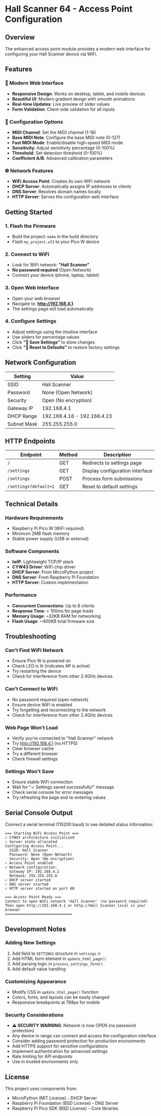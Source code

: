 # Hall Scanner 64 - Access Point Configuration

## Overview
The enhanced access point module provides a modern web interface for configuring your Hall Scanner device via WiFi.

## Features

### 🎨 Modern Web Interface
- **Responsive Design**: Works on desktop, tablet, and mobile devices
- **Beautiful UI**: Modern gradient design with smooth animations
- **Real-time Updates**: Live preview of slider values
- **Form Validation**: Client-side validation for all inputs

### 🔧 Configuration Options
- **MIDI Channel**: Set the MIDI channel (1-16)
- **Base MIDI Note**: Configure the base MIDI note (0-127)
- **Fast MIDI Mode**: Enable/disable high-speed MIDI mode
- **Sensitivity**: Adjust sensitivity percentage (0-100%)
- **Threshold**: Set detection threshold (0-100%)
- **Coefficient A/B**: Advanced calibration parameters

### 🌐 Network Features
- **WiFi Access Point**: Creates its own WiFi network
- **DHCP Server**: Automatically assigns IP addresses to clients
- **DNS Server**: Resolves domain names locally
- **HTTP Server**: Serves the configuration web interface

## Getting Started

### 1. Flash the Firmware
- Build the project: `make` in the build directory
- Flash `my_project.uf2` to your Pico W device

### 2. Connect to WiFi
- Look for WiFi network: **"Hall Scanner"**
- **No password required** (Open Network)
- Connect your device (phone, laptop, tablet)

### 3. Open Web Interface
- Open your web browser
- Navigate to: **http://192.168.4.1**
- The settings page will load automatically

### 4. Configure Settings
- Adjust settings using the intuitive interface
- Use sliders for percentage values
- Click **"💾 Save Settings"** to store changes
- Click **"🔄 Reset to Defaults"** to restore factory settings

## Network Configuration

| Setting | Value |
|---------|--------|
| SSID | Hall Scanner |
| Password | None (Open Network) |
| Security | Open (No encryption) |
| Gateway IP | 192.168.4.1 |
| DHCP Range | 192.168.4.16 - 192.168.4.23 |
| Subnet Mask | 255.255.255.0 |

## HTTP Endpoints

| Endpoint | Method | Description |
|----------|--------|-------------|
| `/` | GET | Redirects to settings page |
| `/settings` | GET | Display configuration interface |
| `/settings` | POST | Process form submissions |
| `/settings?default=1` | GET | Reset to default settings |

## Technical Details

### Hardware Requirements
- Raspberry Pi Pico W (WiFi required)
- Minimum 2MB flash memory
- Stable power supply (USB or external)

### Software Components
- **lwIP**: Lightweight TCP/IP stack
- **CYW43 Driver**: WiFi chip driver
- **DHCP Server**: From MicroPython project
- **DNS Server**: From Raspberry Pi Foundation
- **HTTP Server**: Custom implementation

### Performance
- **Concurrent Connections**: Up to 8 clients
- **Response Time**: < 100ms for page loads
- **Memory Usage**: ~32KB RAM for networking
- **Flash Usage**: ~400KB total firmware size

## Troubleshooting

### Can't Find WiFi Network
- Ensure Pico W is powered on
- Check LED is lit (indicates AP is active)
- Try restarting the device
- Check for interference from other 2.4GHz devices

### Can't Connect to WiFi
- No password required (open network)
- Ensure device WiFi is enabled
- Try forgetting and reconnecting to the network
- Check for interference from other 2.4GHz devices

### Web Page Won't Load
- Verify you're connected to "Hall Scanner" network
- Try http://192.168.4.1 (no HTTPS)
- Clear browser cache
- Try a different browser
- Check firewall settings

### Settings Won't Save
- Ensure stable WiFi connection
- Wait for "✓ Settings saved successfully!" message
- Check serial console for error messages
- Try refreshing the page and re-entering values

## Serial Console Output
Connect a serial terminal (115200 baud) to see detailed status information:

```
=== Starting WiFi Access Point ===
✓ CYW43 architecture initialized
✓ Server state allocated
Configuring Access Point...
  SSID: Hall Scanner
  Password: None (Open Network)
  Security: Open (No encryption)
✓ Access Point enabled
✓ Network configuration:
  Gateway IP: 192.168.4.1
  Netmask: 255.255.255.0
✓ DHCP server started
✓ DNS server started
✓ HTTP server started on port 80

=== Access Point Ready ===
Connect to open WiFi network 'Hall Scanner' (no password required)
Then open http://192.168.4.1 or http://Hall Scanner.local in your browser
===============================
```

## Development Notes

### Adding New Settings
1. Add field to `SETTINGS` structure in `settings.h`
2. Add HTML form element in `update_html_page()`
3. Add parsing logic in `process_settings_form()`
4. Add default value handling

### Customizing Appearance
- Modify CSS in `update_html_page()` function
- Colors, fonts, and layouts can be easily changed
- Responsive breakpoints at 768px for mobile

### Security Considerations
- **⚠️ SECURITY WARNING**: Network is now OPEN (no password protection)
- Any device in range can connect and access the configuration interface
- Consider adding password protection for production environments
- Add HTTPS support for sensitive configurations
- Implement authentication for advanced settings
- Rate limiting for API endpoints
- Use in trusted environments only

## License
This project uses components from:
- MicroPython (MIT License) - DHCP Server
- Raspberry Pi Foundation (BSD License) - DNS Server
- Raspberry Pi Pico SDK (BSD License) - Core libraries